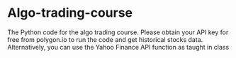 # Algo-trading-course
The Python code for the algo trading course.
Please obtain your API key for free from polygon.io to run the code and get historical stocks data. Alternatively, you can use the Yahoo Finance API function as taught in class
